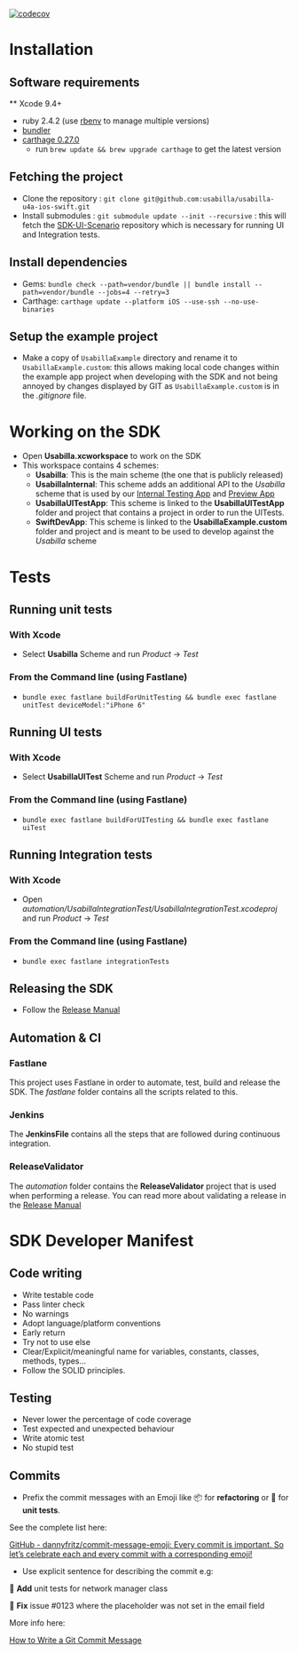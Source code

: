 [![codecov](https://codecov.io/gh/usabilla/usabilla-u4a-ios-swift/branch/develop/graph/badge.svg?token=2LnXmvPDeU)](https://codecov.io/gh/usabilla/usabilla-u4a-ios-swift)

# Installation
## Software requirements
** Xcode 9.4+
* ruby 2.4.2 (use [rbenv](https://github.com/rbenv/rbenv) to manage multiple versions)
* [bundler](http://bundler.io)
* [carthage 0.27.0](https://github.com/Carthage/Carthage)
    * run `brew update && brew upgrade carthage` to get the latest version

## Fetching the project
* Clone the repository : `git clone git@github.com:usabilla/usabilla-u4a-ios-swift.git`
* Install submodules : `git submodule update --init --recursive` : this will fetch the [SDK-UI-Scenario](https://github.com/usabilla/SDK-UI-Scenarios) repository which is necessary for running UI and Integration tests.

## Install dependencies
* Gems: `bundle check --path=vendor/bundle || bundle install --path=vendor/bundle --jobs=4 --retry=3`
* Carthage: `carthage update --platform iOS --use-ssh --no-use-binaries`

## Setup the example project
* Make a copy of `UsabillaExample` directory and rename it to `UsabillaExample.custom`: this allows making local code changes within the example app project when developing with the SDK and not being annoyed by changes displayed by GIT as `UsabillaExample.custom` is in the *.gitignore* file.

# Working on the SDK
* Open **Usabilla.xcworkspace** to work on the SDK
* This workspace contains 4 schemes: 
    * **Usabilla**: This is the main scheme (the one that is publicly released)
    * **UsabillaInternal**: This scheme adds an additional API to the *Usabilla* scheme that is used by our [Internal Testing App](https://github.com/usabilla/usabilla-u4a-ios-internal-testing) and [Preview App](https://github.com/usabilla/usabilla-u4a-ios-new-preview)
    * **UsabillaUITestApp**: This scheme is linked to the **UsabillaUITestApp** folder and project that contains a project in order to run the UITests.
    * **SwiftDevApp**: This scheme is linked to the **UsabillaExample.custom** folder and project and is meant to be used to develop against the *Usabilla* scheme

# Tests
## Running unit tests
### With Xcode
* Select **Usabilla** Scheme and run *Product* -> *Test*

### From the Command line (using Fastlane)
* `bundle exec fastlane buildForUnitTesting && bundle exec fastlane unitTest deviceModel:"iPhone 6"`

## Running UI tests
### With Xcode
* Select **UsabillaUITest** Scheme and run *Product* -> *Test*

### From the Command line (using Fastlane)
* `bundle exec fastlane buildForUITesting && bundle exec fastlane uiTest`

## Running Integration tests
### With Xcode
* Open *automation/UsabillaIntegrationTest/UsabillaIntegrationTest.xcodeproj* and run *Product* -> *Test*

### From the Command line (using Fastlane)
* `bundle exec fastlane integrationTests`

## Releasing the SDK
* Follow the [Release Manual](ReleaseManual.md)

## Automation & CI

### Fastlane
This project uses Fastlane in order to automate, test, build and release the SDK. The *fastlane* folder contains all the scripts related to this.

### Jenkins
The **JenkinsFile** contains all the steps that are followed during continuous integration.

### ReleaseValidator
The *automation* folder contains the **ReleaseValidator** project that is used when performing a release. You can read more about validating a release in the [Release Manual](ReleaseManual.md)

# SDK Developer Manifest

## Code writing
* Write testable code
* Pass linter check
* No warnings
* Adopt language/platform conventions
* Early return
* Try not to use else
* Clear/Explicit/meaningful name for variables, constants, classes, methods, types…
* Follow the SOLID principles.

## Testing
* Never lower the percentage of code coverage
* Test expected and unexpected behaviour
* Write atomic test
* No stupid test

## Commits
* Prefix the commit messages with an Emoji like 📦 for **refactoring** or 🚨 for **unit tests**.

 See the complete list here:

 [GitHub - dannyfritz/commit-message-emoji: Every commit is important. So let’s celebrate each and every commit with a corresponding emoji!](https://github.com/dannyfritz/commit-message-emoji)
* Use explicit sentence for describing the commit e.g:

 🚨 **Add** unit tests for network manager class

 🐛 **Fix** issue #0123 where the placeholder was not set in the email field

 More info here:

 [How to Write a Git Commit Message](http://chris.beams.io/posts/git-commit/)
